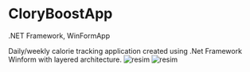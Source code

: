 # CloryBoostApp
 .NET Framework, WinFormApp
 
 Daily/weekly calorie tracking application created using .Net Framework Winform with layered architecture. 
![resim](https://user-images.githubusercontent.com/93777110/161630276-31ddbf42-6e9c-4f2f-8b63-f86a15d76fff.png) ![resim](https://user-images.githubusercontent.com/93777110/161630366-701f01e4-1fd5-4fb9-b15b-f01d083b666b.png)

